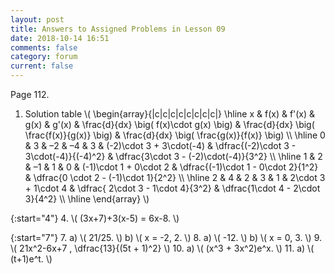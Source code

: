 ```yaml
---
layout: post
title: Answers to Assigned Problems in Lesson 09
date: 2018-10-14 16:51
comments: false
category: forum
current: false
---
```


Page 112.

1. Solution table
    \\( \begin{array}{|c|c|c|c|c|c|c|c|}
    \hline
    x & f(x) & f'(x) & g(x) & g'(x) & \frac{d}{dx} \big( f(x)\cdot g(x) \big) & \frac{d}{dx} \big( \frac{f(x)}{g(x)}
    \big) & \frac{d}{dx} \big( \frac{g(x)}{f(x)} \big) \\\\ \hline
    0 & 3 & –2 & –4 & 3 & (-2)\cdot 3 + 3\cdot(-4) & \dfrac{(-2)\cdot 3 - 3\cdot(-4)}{(-4)^2} & \dfrac{3\cdot 3 - (-2)\cdot(-4)}{3^2} \\\\ \hline
    1 & 2 & –1 &  1 & 0 & (-1)\cdot 1 + 0\cdot 2 & \dfrac{(-1)\cdot 1 - 0\cdot 2}{1^2} & \dfrac{0 \cdot 2 - (-1)\cdot 1}{2^2} \\\\ \hline
    2 & 4 &  2 &  3 & 1 & 2\cdot 3 + 1\cdot 4 & \dfrac{ 2\cdot 3 - 1\cdot 4}{3^2} & \dfrac{1\cdot 4 - 2\cdot 3}{4^2} \\\\ \hline
    \end{array} \\)
   
{:start="4"}
4. \\( (3x+7)+3(x-5) = 6x-8. \\)

{:start="7"}
7. a) \\( 21/25. \\) b) \\( x = -2, 2. \\)
8. a) \\( -12. \\) b) \\( x = 0, 3. \\)
9. \\( 21x^2-6x+7 , \dfrac{13}{(5t + 1)^2} \\)
10. a) \\( (x^3 + 3x^2)e^x. \\)
11. a) \\( (t+1)e^t. \\)
